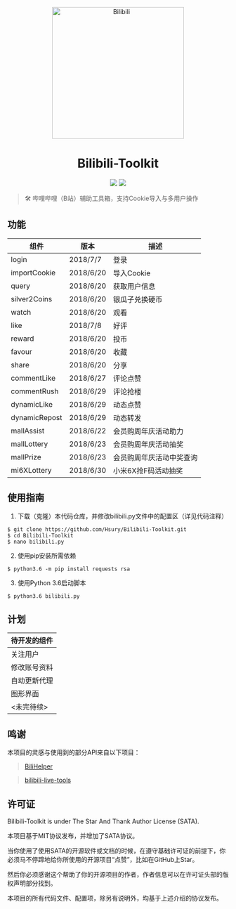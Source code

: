 <p align="center">
<img src="http://dl.kagamiz.com/Bilibili.jpeg" alt="Bilibili" width="300px">
</p>

<h1 align="center">Bilibili-Toolkit</h1>

<p align="center">
<img src="https://img.shields.io/badge/version-2018.7.8-green.svg?longCache=true&style=for-the-badge">
<img src="https://img.shields.io/badge/license-SATA-blue.svg?longCache=true&style=for-the-badge">
</p>

> 🛠️ 哔哩哔哩（B站）辅助工具箱，支持Cookie导入与多用户操作

## 功能

|组件                |版本           |描述                          |
|--------------------|---------------|------------------------------|
|login               |2018/7/7       |登录                          |
|importCookie        |2018/6/20      |导入Cookie                    |
|query               |2018/6/20      |获取用户信息                  |
|silver2Coins        |2018/6/20      |银瓜子兑换硬币                |
|watch               |2018/6/20      |观看                          |
|like                |2018/7/8       |好评                          |
|reward              |2018/6/20      |投币                          |
|favour              |2018/6/20      |收藏                          |
|share               |2018/6/20      |分享                          |
|commentLike         |2018/6/27      |评论点赞                      |
|commentRush         |2018/6/29      |评论抢楼                      |
|dynamicLike         |2018/6/29      |动态点赞                      |
|dynamicRepost       |2018/6/29      |动态转发                      |
|mallAssist          |2018/6/22      |会员购周年庆活动助力          |
|mallLottery         |2018/6/23      |会员购周年庆活动抽奖          |
|mallPrize           |2018/6/23      |会员购周年庆活动中奖查询      |
|mi6XLottery         |2018/6/30      |小米6X抢F码活动抽奖           |

## 使用指南

1. 下载（克隆）本代码仓库，并修改bilibili.py文件中的配置区（详见代码注释）

```
$ git clone https://github.com/Hsury/Bilibili-Toolkit.git
$ cd Bilibili-Toolkit
$ nano bilibili.py
```

2. 使用pip安装所需依赖

```
$ python3.6 -m pip install requests rsa
```

3. 使用Python 3.6启动脚本

```
$ python3.6 bilibili.py
```

## 计划

|待开发的组件   |
|---------------|
|关注用户       |
|修改账号资料   |
|自动更新代理   |
|图形界面       |
|<未完待续>     |

## 鸣谢

本项目的灵感与使用到的部分API来自以下项目：

> [BiliHelper](https://github.com/lkeme/BiliHelper)

> [bilibili-live-tools](https://github.com/yjqiang/bilibili-live-tools)

## 许可证

Bilibili-Toolkit is under The Star And Thank Author License (SATA).

本项目基于MIT协议发布，并增加了SATA协议。

当你使用了使用SATA的开源软件或文档的时候，在遵守基础许可证的前提下，你必须马不停蹄地给你所使用的开源项目“点赞”，比如在GitHub上Star。

然后你必须感谢这个帮助了你的开源项目的作者，作者信息可以在许可证头部的版权声明部分找到。

本项目的所有代码文件、配置项，除另有说明外，均基于上述介绍的协议发布。
